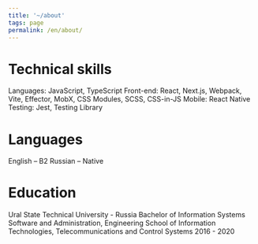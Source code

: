 ```yaml
---
title: '~/about'
tags: page
permalink: /en/about/
---
```


# Technical skills

Languages: JavaScript, TypeScript
Front-end: React, Next.js, Webpack, Vite, Effector, MobX, CSS Modules, SCSS, CSS-in-JS
Mobile: React Native
Testing: Jest, Testing Library

# Languages

English – B2
Russian – Native

# Education

Ural State Technical University - Russia
Bachelor of Information Systems Software and Administration, Engineering School of Information Technologies, Telecommunications and Control Systems
2016 - 2020
